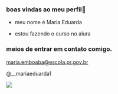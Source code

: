 ### boas vindas ao meu perfil👋

- meu nome é Maria Eduarda 

- estou fazendo o curso no alura

### meios de entrar em contato comigo.

maria.emboaba@escola.pr.gov.br

@__mariaeduarda1

![](https://media.tenor.com/DLL_63y0wCcAAAAd/maria-jose-maria-cururu.gif)
